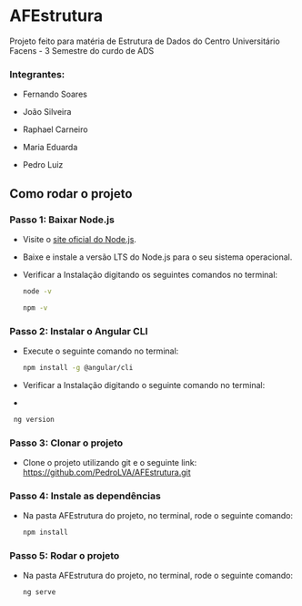 # AFEstrutura

Projeto feito para matéria de Estrutura de Dados do Centro Universitário Facens - 3 Semestre do curdo de ADS

### Integrantes:

* Fernando Soares

* João Silveira

* Raphael Carneiro

* Maria Eduarda

* Pedro Luiz

## Como rodar o projeto

### Passo 1: Baixar Node.js


* Visite o [site oficial do Node.js](https://nodejs.org/en).
* Baixe e instale a versão LTS do Node.js para o seu sistema operacional.
* Verificar a Instalação digitando os seguintes comandos no terminal:

  ```sh
  node -v
  ```
  
   ```sh
   npm -v
    ```
  



### Passo 2: Instalar o Angular CLI

* Execute o seguinte comando no terminal:

  ```sh
  npm install -g @angular/cli
  ```
  

* Verificar a Instalação digitando o seguinte comando no terminal:
* 
 ```sh
  ng version
 ```

### Passo 3: Clonar o projeto

* Clone o projeto utilizando git e o seguinte link: https://github.com/PedroLVA/AFEstrutura.git

### Passo 4: Instale as dependências

* Na pasta AFEstrutura do projeto, no terminal, rode o seguinte comando:
  ```sh
  npm install
   ```
   
### Passo 5: Rodar o projeto

* Na pasta AFEstrutura do projeto, no terminal, rode o seguinte comando:
   ```sh
  ng serve
    ```
